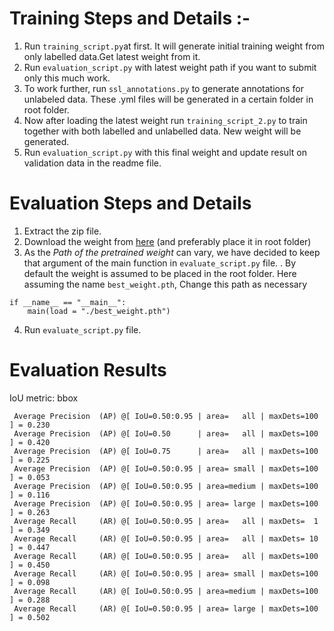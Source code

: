 # Training Steps and Details :-

1. Run `training_script.py`at first. It will generate initial training weight from only labelled data.Get latest weight from it.
2. Run `evaluation_script.py` with latest weight path if you want to submit only this much work. 
3. To work further, run `ssl_annotations.py` to generate annotations for unlabeled data. These .yml files will be generated in a certain folder in root folder.
4. Now after loading the latest weight run `training_script_2.py` to train together with both labelled and unlabelled data. New weight will be generated. 
5. Run `evaluation_script.py` with this final weight and update result on validation data in the readme file.


# Evaluation Steps and Details

1. Extract the zip file.
2. Download the weight from [here](https://drive.google.com/file/d/10BEbYILIA3a-TGrZ8bpURDl1nst1MqLa/view?usp=sharing) (and preferably place it in root folder)
3. As the *Path of the pretrained weight* can vary,  we have decided to keep that argument of the main function in `evaluate_script.py` file. . By default the weight  is assumed to be placed in the root folder. Here assuming the name `best_weight.pth`, Change this path as necessary 

```
if __name__ == "__main__":
    main(load = "./best_weight.pth")
```

4. Run `evaluate_script.py` file. 

# Evaluation Results

IoU metric: bbox
```
 Average Precision  (AP) @[ IoU=0.50:0.95 | area=   all | maxDets=100 ] = 0.230
 Average Precision  (AP) @[ IoU=0.50      | area=   all | maxDets=100 ] = 0.420
 Average Precision  (AP) @[ IoU=0.75      | area=   all | maxDets=100 ] = 0.225
 Average Precision  (AP) @[ IoU=0.50:0.95 | area= small | maxDets=100 ] = 0.053
 Average Precision  (AP) @[ IoU=0.50:0.95 | area=medium | maxDets=100 ] = 0.116
 Average Precision  (AP) @[ IoU=0.50:0.95 | area= large | maxDets=100 ] = 0.263
 Average Recall     (AR) @[ IoU=0.50:0.95 | area=   all | maxDets=  1 ] = 0.349
 Average Recall     (AR) @[ IoU=0.50:0.95 | area=   all | maxDets= 10 ] = 0.447
 Average Recall     (AR) @[ IoU=0.50:0.95 | area=   all | maxDets=100 ] = 0.450
 Average Recall     (AR) @[ IoU=0.50:0.95 | area= small | maxDets=100 ] = 0.098
 Average Recall     (AR) @[ IoU=0.50:0.95 | area=medium | maxDets=100 ] = 0.288
 Average Recall     (AR) @[ IoU=0.50:0.95 | area= large | maxDets=100 ] = 0.502
```

